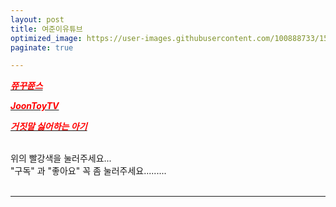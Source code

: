 ```yaml
---
layout: post
title: 여준이유튜브
optimized_image: https://user-images.githubusercontent.com/100888733/156873484-bf667bcc-422b-4dca-9f1e-b541413f6cac.jpg
paginate: true

---
```

[<span style="color:red">***쮸꾸쮼스***</span>](https://www.youtube.com/channel/UC5bT5CtBSQSKqWc8ql80mMw)<br>
 
[<span style="color:red">***JoonToyTV***</span>](https://www.youtube.com/channel/UCqDhExWzmCZf09k6Tz5UKQA)<br>
 
[<span style="color:red">***거짓말 싫어하는 아기***</span>](https://www.youtube.com/watch?v=VScavTrT2rA)<br> <br>

위의 빨강색을 눌러주세요...<br>
"구독" 과 "좋아요" 꼭 좀 눌러주세요.........<br> <br>

---

